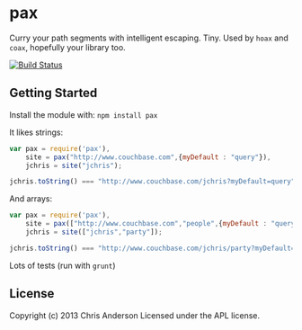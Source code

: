# pax

Curry your path segments with intelligent escaping. Tiny. Used by `hoax` and `coax`, hopefully your library too.

[![Build Status](https://travis-ci.org/jchris/pax.png?branch=master)](https://travis-ci.org/jchris/pax)

## Getting Started
Install the module with: `npm install pax`

It likes strings:

```javascript
var pax = require('pax'),
	site = pax("http://www.couchbase.com",{myDefault : "query"}),
	jchris = site("jchris");

jchris.toString() === "http://www.couchbase.com/jchris?myDefault=query"
```

And arrays:

```javascript
var pax = require('pax'),
	site = pax(["http://www.couchbase.com","people",{myDefault : "query"}]),
	jchris = site(["jchris","party"]);

jchris.toString() === "http://www.couchbase.com/jchris/party?myDefault=query"
```

Lots of tests (run with `grunt`)

## License
Copyright (c) 2013 Chris Anderson
Licensed under the APL license.
